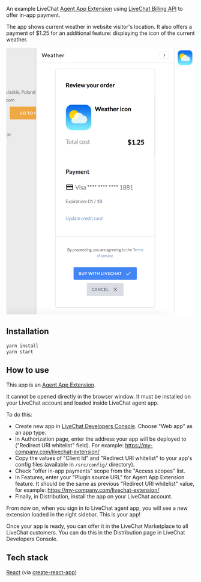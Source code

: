 An example LiveChat [Agent App Extension](https://docs.livechatinc.com/agent-app-extension/) using [LiveChat Billing API](https://docs.livechatinc.com/billing-api) to offer in-app payment.

The app shows current weather in website visitor's location. It also offers a payment of $1.25 for an additional feature: displaying the icon of the current weather.

<img src="./readme_assets/in-app-payment.png" width="500" />

## Installation

```
yarn install
yarn start
```

## How to use

This app is an [Agent App Extension](https://docs.livechatinc.com/agent-app-extension/).

It cannot be opened directly in the browser window. It must be installed on your LiveChat account and loaded inside LiveChat agent app.

To do this:

* Create new app in [LiveChat Developers Console](https://developers.livechatinc.com/console). Choose "Web app" as an app type.
* In Authorization page, enter the address your app will be deployed to ("Redirect URI whitelist" field). For example: https://my-company.com/livechat-extension/
* Copy the values of "Client Id" and "Redirect URI whitelist" to your app's config files (available in `/src/config/` directory).
* Check "offer in-app payments" scope from the "Access scopes" list.
* In Features, enter your "Plugin source URL" for Agent App Extension feature. It should be the same as previous "Redirect URI whitelist" value, for example: https://my-company.com/livechat-extension/
* Finally, in Distribution, install the app on your LiveChat account.

From now on, when you sign in to LiveChat agent app, you will see a new extension loaded in the right sidebar. This is your app!

Once your app is ready, you can offer it in the LiveChat Marketplace to all LiveChat customers. You can do this in the Distribution page in LiveChat Developers Console.

## Tech stack

[React](https://reactjs.org/) (via [create-react-app](https://github.com/facebookincubator/create-react-app))
